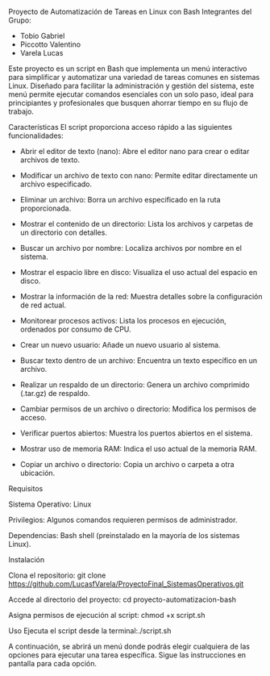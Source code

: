   Proyecto de Automatización de Tareas en Linux con Bash
Integrantes del Grupo:
 * Tobio Gabriel
 * Piccotto Valentino
 * Varela Lucas

Este proyecto es un script en Bash que implementa un menú interactivo para simplificar y automatizar una variedad de tareas comunes en sistemas Linux. Diseñado para facilitar la administración y gestión del sistema, este menú permite ejecutar comandos esenciales con un solo paso, ideal para principiantes y profesionales que busquen ahorrar tiempo en su flujo de trabajo.

Características
El script proporciona acceso rápido a las siguientes funcionalidades:

* Abrir el editor de texto (nano): Abre el editor nano para crear o editar archivos de texto.

* Modificar un archivo de texto con nano: Permite editar directamente un archivo especificado.

* Eliminar un archivo: Borra un archivo especificado en la ruta proporcionada.

* Mostrar el contenido de un directorio: Lista los archivos y carpetas de un directorio con detalles.

* Buscar un archivo por nombre: Localiza archivos por nombre en el sistema.

* Mostrar el espacio libre en disco: Visualiza el uso actual del espacio en disco.

* Mostrar la información de la red: Muestra detalles sobre la configuración de red actual.

* Monitorear procesos activos: Lista los procesos en ejecución, ordenados por consumo de CPU.

* Crear un nuevo usuario: Añade un nuevo usuario al sistema.

* Buscar texto dentro de un archivo: Encuentra un texto específico en un archivo.

* Realizar un respaldo de un directorio: Genera un archivo comprimido (.tar.gz) de respaldo.

* Cambiar permisos de un archivo o directorio: Modifica los permisos de acceso.

* Verificar puertos abiertos: Muestra los puertos abiertos en el sistema.

* Mostrar uso de memoria RAM: Indica el uso actual de la memoria RAM.

* Copiar un archivo o directorio: Copia un archivo o carpeta a otra ubicación.

Requisitos

  Sistema Operativo: Linux

  Privilegios: Algunos comandos requieren permisos de administrador.

  Dependencias: Bash shell (preinstalado en la mayoría de los sistemas Linux).

Instalación

  Clona el repositorio: git clone https://github.com/LucasfVarela/ProyectoFinal_SistemasOperativos.git  
 
 Accede al directorio del proyecto: cd proyecto-automatizacion-bash

 Asigna permisos de ejecución al script: chmod +x script.sh

Uso
 Ejecuta el script desde la terminal:./script.sh

A continuación, se abrirá un menú donde podrás elegir cualquiera de las opciones para ejecutar una tarea específica. Sigue las instrucciones en pantalla para cada opción.
